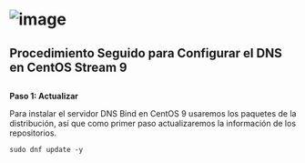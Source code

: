 # ![image](https://github.com/user-attachments/assets/c8e698d0-d2e4-4c6c-a0ea-885d90addfb6)

## Procedimiento Seguido para Configurar el DNS en CentOS Stream 9
				
## ##
**Paso 1: Actualizar**

Para instalar el servidor DNS Bind en CentOS 9 usaremos los paquetes de la distribución, así que como primer paso actualizaremos la información de los repositorios.

`sudo dnf update -y`



